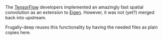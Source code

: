 The [TensorFlow](https://github.com/tensorflow/tensorflow) developers implemented an amazingly fast spatial convolution as an extension to [Eigen](http://eigen.tuxfamily.org/). However, it was not (yet?) merged back into upstream.

Frugally-deep reuses this functionality by having the needed files as plain copies here.
